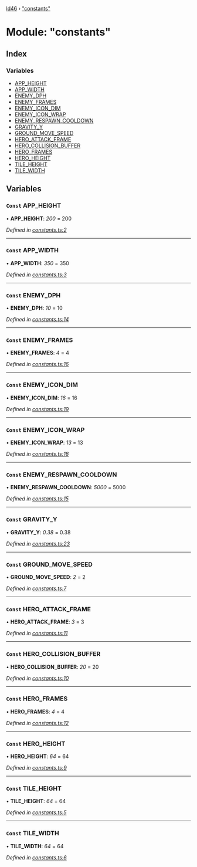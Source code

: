 [ld46](../README.md) › ["constants"](_constants_.md)

# Module: "constants"

## Index

### Variables

* [APP_HEIGHT](_constants_.md#const-app_height)
* [APP_WIDTH](_constants_.md#const-app_width)
* [ENEMY_DPH](_constants_.md#const-enemy_dph)
* [ENEMY_FRAMES](_constants_.md#const-enemy_frames)
* [ENEMY_ICON_DIM](_constants_.md#const-enemy_icon_dim)
* [ENEMY_ICON_WRAP](_constants_.md#const-enemy_icon_wrap)
* [ENEMY_RESPAWN_COOLDOWN](_constants_.md#const-enemy_respawn_cooldown)
* [GRAVITY_Y](_constants_.md#const-gravity_y)
* [GROUND_MOVE_SPEED](_constants_.md#const-ground_move_speed)
* [HERO_ATTACK_FRAME](_constants_.md#const-hero_attack_frame)
* [HERO_COLLISION_BUFFER](_constants_.md#const-hero_collision_buffer)
* [HERO_FRAMES](_constants_.md#const-hero_frames)
* [HERO_HEIGHT](_constants_.md#const-hero_height)
* [TILE_HEIGHT](_constants_.md#const-tile_height)
* [TILE_WIDTH](_constants_.md#const-tile_width)

## Variables

### `Const` APP_HEIGHT

• **APP_HEIGHT**: *200* = 200

*Defined in [constants.ts:2](https://github.com/jrod-disco/ld46-keepalive/blob/2baec31/src/constants.ts#L2)*

___

### `Const` APP_WIDTH

• **APP_WIDTH**: *350* = 350

*Defined in [constants.ts:3](https://github.com/jrod-disco/ld46-keepalive/blob/2baec31/src/constants.ts#L3)*

___

### `Const` ENEMY_DPH

• **ENEMY_DPH**: *10* = 10

*Defined in [constants.ts:14](https://github.com/jrod-disco/ld46-keepalive/blob/2baec31/src/constants.ts#L14)*

___

### `Const` ENEMY_FRAMES

• **ENEMY_FRAMES**: *4* = 4

*Defined in [constants.ts:16](https://github.com/jrod-disco/ld46-keepalive/blob/2baec31/src/constants.ts#L16)*

___

### `Const` ENEMY_ICON_DIM

• **ENEMY_ICON_DIM**: *16* = 16

*Defined in [constants.ts:19](https://github.com/jrod-disco/ld46-keepalive/blob/2baec31/src/constants.ts#L19)*

___

### `Const` ENEMY_ICON_WRAP

• **ENEMY_ICON_WRAP**: *13* = 13

*Defined in [constants.ts:18](https://github.com/jrod-disco/ld46-keepalive/blob/2baec31/src/constants.ts#L18)*

___

### `Const` ENEMY_RESPAWN_COOLDOWN

• **ENEMY_RESPAWN_COOLDOWN**: *5000* = 5000

*Defined in [constants.ts:15](https://github.com/jrod-disco/ld46-keepalive/blob/2baec31/src/constants.ts#L15)*

___

### `Const` GRAVITY_Y

• **GRAVITY_Y**: *0.38* = 0.38

*Defined in [constants.ts:23](https://github.com/jrod-disco/ld46-keepalive/blob/2baec31/src/constants.ts#L23)*

___

### `Const` GROUND_MOVE_SPEED

• **GROUND_MOVE_SPEED**: *2* = 2

*Defined in [constants.ts:7](https://github.com/jrod-disco/ld46-keepalive/blob/2baec31/src/constants.ts#L7)*

___

### `Const` HERO_ATTACK_FRAME

• **HERO_ATTACK_FRAME**: *3* = 3

*Defined in [constants.ts:11](https://github.com/jrod-disco/ld46-keepalive/blob/2baec31/src/constants.ts#L11)*

___

### `Const` HERO_COLLISION_BUFFER

• **HERO_COLLISION_BUFFER**: *20* = 20

*Defined in [constants.ts:10](https://github.com/jrod-disco/ld46-keepalive/blob/2baec31/src/constants.ts#L10)*

___

### `Const` HERO_FRAMES

• **HERO_FRAMES**: *4* = 4

*Defined in [constants.ts:12](https://github.com/jrod-disco/ld46-keepalive/blob/2baec31/src/constants.ts#L12)*

___

### `Const` HERO_HEIGHT

• **HERO_HEIGHT**: *64* = 64

*Defined in [constants.ts:9](https://github.com/jrod-disco/ld46-keepalive/blob/2baec31/src/constants.ts#L9)*

___

### `Const` TILE_HEIGHT

• **TILE_HEIGHT**: *64* = 64

*Defined in [constants.ts:5](https://github.com/jrod-disco/ld46-keepalive/blob/2baec31/src/constants.ts#L5)*

___

### `Const` TILE_WIDTH

• **TILE_WIDTH**: *64* = 64

*Defined in [constants.ts:6](https://github.com/jrod-disco/ld46-keepalive/blob/2baec31/src/constants.ts#L6)*
